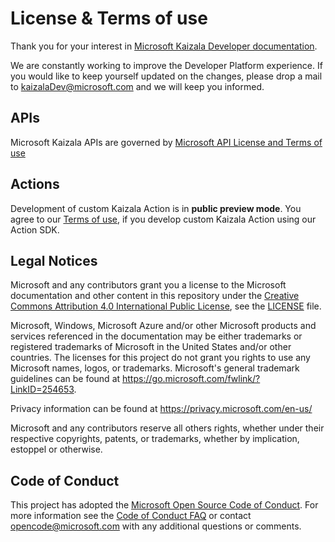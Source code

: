 # License & Terms of use

Thank you for your interest in [Microsoft Kaizala Developer documentation](/index).

We are constantly working to improve the Developer Platform experience. If you would like to keep yourself updated on the changes, please drop a mail to kaizalaDev@microsoft.com and we will keep you informed.


## APIs
Microsoft Kaizala APIs are governed by [Microsoft API License and Terms of use](/outlook/rest/terms-of-use)

## Actions

Development of custom Kaizala Action is in **public preview mode**. You agree to our [Terms of use](ActionSDKLicense.md), if you develop custom Kaizala Action using our Action SDK.


## Legal Notices
Microsoft and any contributors grant you a license to the Microsoft documentation and other content
in this repository under the [Creative Commons Attribution 4.0 International Public License](https://creativecommons.org/licenses/by/4.0/legalcode),
see the [LICENSE](LICENSE.md) file.

Microsoft, Windows, Microsoft Azure and/or other Microsoft products and services referenced in the documentation
may be either trademarks or registered trademarks of Microsoft in the United States and/or other countries.
The licenses for this project do not grant you rights to use any Microsoft names, logos, or trademarks.
Microsoft's general trademark guidelines can be found at https://go.microsoft.com/fwlink/?LinkID=254653.

Privacy information can be found at https://privacy.microsoft.com/en-us/

Microsoft and any contributors reserve all others rights, whether under their respective copyrights, patents,
or trademarks, whether by implication, estoppel or otherwise.

## Code of Conduct
This project has adopted the [Microsoft Open Source Code of Conduct](https://opensource.microsoft.com/codeofconduct/). For more information see the [Code of Conduct FAQ](https://opensource.microsoft.com/codeofconduct/faq/) or contact [opencode@microsoft.com](mailto:opencode@microsoft.com) with any additional questions or comments.
